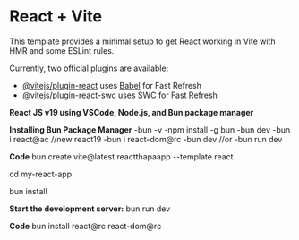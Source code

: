 # React + Vite

This template provides a minimal setup to get React working in Vite with HMR and some ESLint rules.

Currently, two official plugins are available:

- [@vitejs/plugin-react](https://github.com/vitejs/vite-plugin-react/blob/main/packages/plugin-react/README.md) uses [Babel](https://babeljs.io/) for Fast Refresh
- [@vitejs/plugin-react-swc](https://github.com/vitejs/vite-plugin-react-swc) uses [SWC](https://swc.rs/) for Fast Refresh

**React JS v19 using VSCode, Node.js, and Bun package manager**

**Installing Bun Package Manager**
-bun -v 
-npm install -g bun
-bun dev
-bun i react@ac  //new react19
-bun i react-dom@rc
-bun dev   //or 
-bun run dev

**Code**
bun create vite@latest reactthapaapp --template react

cd my-react-app

bun install

**Start the development server:**
bun run dev

**Code**
bun install react@rc react-dom@rc


